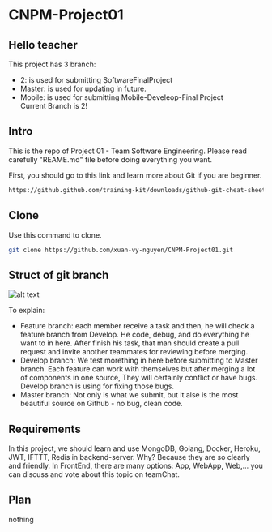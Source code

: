 # CNPM-Project01


## Hello teacher
This project has 3 branch:
- 2: is used for submitting SoftwareFinalProject
- Master: is used for updating in future.
- Mobile: is used for submitting Mobile-Develeop-Final Project <br/>
Current Branch is 2!

## Intro

This is the repo of Project 01 - Team Software Engineering. Please read carefully "REAME.md" file before doing everything you want.

First, you should go to this link and learn more about Git if you are beginner.
```bash
https://github.github.com/training-kit/downloads/github-git-cheat-sheet.pdf
```

## Clone 
Use this command to clone.

```bash
git clone https://github.com/xuan-vy-nguyen/CNPM-Project01.git
```

## Struct of git branch
![alt text](https://miro.medium.com/max/1200/1*uUpzVOpdFw5V-tJ_YvgFmA.png)

To explain:
- Feature branch: each member receive a task and then, he will check a feature branch from Develop. He code, debug, and do everything he want to in here. After finish his task, that man should create a pull request and invite another teammates for reviewing  before merging.
- Develop branch: We test morething in here before submitting to Master branch. Each feature can work with themselves but after merging a lot of components in one source, They will certainly conflict or have bugs. Develop branch is using for fixing those bugs. 
- Master branch: Not only is what we submit, but it alse is the most beautiful source on Github - no bug, clean code.

## Requirements
In this project, we should learn and use MongoDB, Golang, Docker, Heroku, JWT, IFTTT, Redis in backend-server. Why? Because they are so clearly and friendly.
In FrontEnd, there are many options: App, WebApp, Web,... you can discuss and vote about this topic on teamChat.

## Plan
nothing